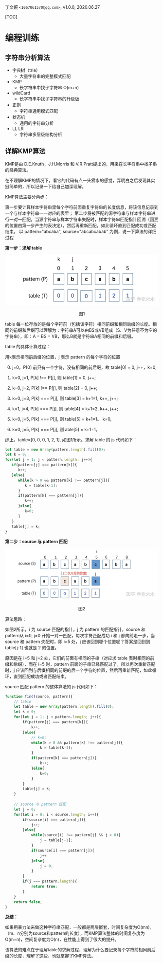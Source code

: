 丁文婉 `<1067061570@qq.com>`, v1.0.0,  2020.06.27

[TOC]

# 编程训练

## 字符串分析算法
- 字典树（trie）
    - 大量字符串的完整模式匹配
- KMP
    - 长字符串中找子字符串 O(m+n)
- wildCard
    - 长字符串中找子字符串的升级版
- 正则
    - 字符串通用模式匹配
- 状态机
    - 通用的字符串分析
- LL LR
    - 字符串多层级结构分析

## 详解KMP算法

KMP是由 D.E.Knuth，J.H.Morris 和 V.R.Pratt提出的，用来在长字符串中找子串的经典算法。

在不理解KMP的情况下，看它的代码有点一头雾水的感觉，弄明白之后发现其实挺简单的，所以记录一下给自己加深理解。

KMP算法主要分两步：

第一步要计算样本字符串里每个字符前面重复字符串的长度信息，将该信息记录到一个与样本字符串一一对应的表里；
第二步将被匹配的源字符串与样本字符串进行一对一匹配，当源字符串与样本字符串失配时，样本字符串匹配指针回溯（回溯的位置由第一步产生的表决定），然后再重新匹配，如此循环直到匹配成功或匹配结束。
以 pattern="abcaba", source="abcabcabab" 为例，说一下算法的详细过程

**第一步：求解 table**

![pic1](./pic1.jpg)

<center>图1</center>

table 每一位存放的是每个字符前（包括该字符）相同前缀和相同后缀的长度。相同的前缀和后缀可以理解为：字符串A可以由BS或VB组成（S、V为任意不为空的字符串），即：A = BS = VB，那么B就是字符串A相同的前缀和后缀。

table 的具体计算过程：

用k表示相同前后缀的位置，j 表示 pattern 的每个字符的位置

0) j=0，P[0] 前只有一个字符，没有相同的前后缀，故 table[0] = 0, j++，k=0;

1) k=0, j=1, P[k] !== P[j], 则 table[1] = 0, j++;

2) k=0, j=2, P[k] !== P[j], 则 table[2] = 0, j++;

3) k=0, j=3, P[k] === P[j], 则 table[3] = k+1=1, k++, j++;

4) k=1, j=4, P[k] === P[j], 则 table[4] = k+1=2, k++, j++;

6) k=0, j=5, P[k] === P[j], 则 table[5] = k+1=1。 k=0,

6) k=0, j=5, P[k] === P[j], 则 able[5] = k+1=1。

综上，table=[0, 0, 0, 1, 2, 1], 如图1所示。求解 table 的 js 代码如下：

```javascript
let table = new Array(pattern.length).fill(0);
let k = 0;
for(let j = 1; j < pattern.length; j++){
   if(pattern[j] === pattern[k]){
      k++;
   }else{
      while(k > 0 && pattern[k] !== pattern[j]){
         k = table[k-1];
      }
      if(pattern[k] === pattern[j]){
         k++;
      }else{
         k=0;
      }
   }
   table[j] = k;
}
```

**第二步：source 与 pattern 匹配**

![pic2](./pic2.jpg)

<center>图2</center>

算法思路：

如图2所示，i 为 source 匹配的指针，j 为 pattern 的匹配指针，source 和 pattern从 i=0, j=0 开始一对一匹配，每次字符匹配成功 i 和 j 都向前走一步，当 source 和 pattern 失配时，即 i=5 处，j 应该回到哪个位置呢？答案是回到到 table[j-1] 也就是 2 的位置。

原因是在 i=5 和 j=2 处，它们的前面有相同的子串（对应求 table 表时相同的前缀和后缀），而在 i=5 时，pattern 前面的子串已经匹配过了，所以再次重新匹配时，j 应该回到与后缀相同的前缀的后一个字符的位置，然后再重新匹配，如此循环，直到匹配成功或者匹配结束。

source 匹配 pattern 的整体算法的 js 代码如下：

```javascript
function find(source, pattern){
    // table
    let table = new Array(pattern.length).fill(0);
    let k = 0;
    for(let j = 1; j < pattern.length; j++){
        if(pattern[j] === pattern[k]){
            k++;
        }else{
            // k=0;
            while(k > 0 && pattern[k] !== pattern[j]){
                k = table[k-1];
            }
            if(pattern[k] === pattern[j]){
                k++;
            }else{
                k=0;
            }
        }
        table[j] = k;
    }
    
    // source 与 pattern 匹配
    let j = 0;
    for(let i = 0; i < source.length; i++){
        if(source[i] === pattern[j]){
            j++;
        }else{
            while(source[i] !== pattern[j] && j > 0){
                j = table[j-1];
            }
            if(source[i] === pattern[j]){
                j++
            }else{
                j = 0;
            }
        }
        if(j === pattern.length){
            return true;
        }
    }
    return false;
}

```

**总结：**

如果用暴力法来做这种字符串匹配，一般都是两层嵌套，时间复杂度为O(mn), （m、n分别为source和pattern的长度），而KMP算法整体的时间复杂度为O(m+n)，空间复杂度为O(n)，在性能上得到了很大的提升。

该算法的难点在于理解table的求解过程，理解为什么要记录每个字符前相同前后缀的长度，理解了这些，也就掌握了KMP算法。
